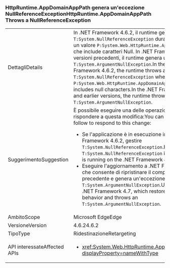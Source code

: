### <a name="httpruntimeappdomainapppath-throws-a-nullreferenceexception"></a><span data-ttu-id="85b56-101">HttpRuntime.AppDomainAppPath genera un'eccezione NullReferenceException</span><span class="sxs-lookup"><span data-stu-id="85b56-101">HttpRuntime.AppDomainAppPath Throws a NullReferenceException</span></span>

|   |   |
|---|---|
|<span data-ttu-id="85b56-102">Dettagli</span><span class="sxs-lookup"><span data-stu-id="85b56-102">Details</span></span>|<span data-ttu-id="85b56-103">In .NET Framework 4.6.2, il runtime genera una <code>T:System.NullReferenceException</code> durante il recupero di un valore <code>P:System.Web.HttpRuntime.AppDomainAppPath</code> che include caratteri Null. In .NET Framework 4.6.1 e versioni precedenti, il runtime genera una <code>T:System.ArgumentNullException</code>.</span><span class="sxs-lookup"><span data-stu-id="85b56-103">In the .NET Framework 4.6.2, the runtime throws a <code>T:System.NullReferenceException</code> when retrieving a <code>P:System.Web.HttpRuntime.AppDomainAppPath</code> value that includes null characters.In the .NET Framework 4.6.1 and earlier versions, the runtime throws an <code>T:System.ArgumentNullException</code>.</span></span>|
|<span data-ttu-id="85b56-104">Suggerimento</span><span class="sxs-lookup"><span data-stu-id="85b56-104">Suggestion</span></span>|<span data-ttu-id="85b56-105">È possibile eseguire una delle operazioni seguenti per rispondere a questa modifica:</span><span class="sxs-lookup"><span data-stu-id="85b56-105">You can do either of the follow to respond to this change:</span></span><ul><li><span data-ttu-id="85b56-106">Se l'applicazione è in esecuzione in .NET Framework 4.6.2, gestire <code>T:System.NullReferenceException</code>.</span><span class="sxs-lookup"><span data-stu-id="85b56-106">Handle the <code>T:System.NullReferenceException</code> if you application is running on the .NET Framework 4.6.2.</span></span></li><li><span data-ttu-id="85b56-107">Eseguire l'aggiornamento a .NET Framework 4.7, che consente di ripristinare il comportamento precedente e genera un'eccezione <code>T:System.ArgumentNullException</code>.</span><span class="sxs-lookup"><span data-stu-id="85b56-107">Upgrade to the .NET Framework 4.7, which restores the previous behavior and throws an <code>T:System.ArgumentNullException</code>.</span></span></li></ul>|
|<span data-ttu-id="85b56-108">Ambito</span><span class="sxs-lookup"><span data-stu-id="85b56-108">Scope</span></span>|<span data-ttu-id="85b56-109">Microsoft Edge</span><span class="sxs-lookup"><span data-stu-id="85b56-109">Edge</span></span>|
|<span data-ttu-id="85b56-110">Versione</span><span class="sxs-lookup"><span data-stu-id="85b56-110">Version</span></span>|<span data-ttu-id="85b56-111">4.6.2</span><span class="sxs-lookup"><span data-stu-id="85b56-111">4.6.2</span></span>|
|<span data-ttu-id="85b56-112">Tipo</span><span class="sxs-lookup"><span data-stu-id="85b56-112">Type</span></span>|<span data-ttu-id="85b56-113">Ridestinazione</span><span class="sxs-lookup"><span data-stu-id="85b56-113">Retargeting</span></span>|
|<span data-ttu-id="85b56-114">API interessate</span><span class="sxs-lookup"><span data-stu-id="85b56-114">Affected APIs</span></span>|<ul><li><xref:System.Web.HttpRuntime.AppDomainAppPath?displayProperty=nameWithType></li></ul>|

